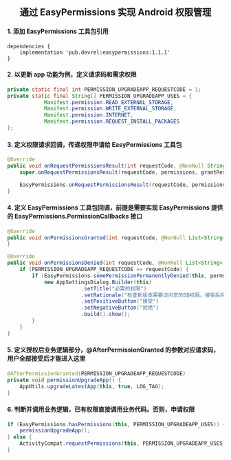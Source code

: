 
## <center>通过 EasyPermissions 实现 Android 权限管理</center>

#### 1. 添加 EasyPermissions 工具包引用

```
dependencies {
    implementation 'pub.devrel:easypermissions:1.1.1'
}
```

#### 2. 以更新 app 功能为例，定义请求码和需求权限

```java
private static final int PERMISSION_UPGRADEAPP_REQUESTCODE = 1;
private static final String[] PERMISSION_UPGRADEAPP_USES = {
            Manifest.permission.READ_EXTERNAL_STORAGE, 
            Manifest.permission.WRITE_EXTERNAL_STORAGE, 
            Manifest.permission.INTERNET, 
            Manifest.permission.REQUEST_INSTALL_PACKAGES
};
```

#### 3. 定义权限请求回调，传递权限申请给 EasyPermissions 工具包

```java
@Override
public void onRequestPermissionsResult(int requestCode, @NonNull String[] permissions, @NonNull int[] grantResults) {
    super.onRequestPermissionsResult(requestCode, permissions, grantResults);

    EasyPermissions.onRequestPermissionsResult(requestCode, permissions, grantResults, this);
}
```

#### 4. 定义 EasyPermissions 工具包回调，前提是需要实现 EasyPermissions 提供的 EasyPermissions.PermissionCallbacks 接口

```java
@Override
public void onPermissionsGranted(int requestCode, @NonNull List<String> perms) {
}

@Override
public void onPermissionsDenied(int requestCode, @NonNull List<String> perms) {
    if (PERMISSION_UPGRADEAPP_REQUESTCODE == requestCode) {
        if (EasyPermissions.somePermissionPermanentlyDenied(this, perms)) {
            new AppSettingsDialog.Builder(this)
                        .setTitle("必需的权限")
                        .setRationale("检查新版本需要访问您的SD权限。接受后将进入系统设置，请修改SD权限为可用。")
                        .setPositiveButton("接受")
                        .setNegativeButton("拒绝")
                        .build().show();
        }
    }
}
```

#### 5. 定义授权后业务逻辑部分，@AfterPermissionGranted 的参数对应请求码，用户全部接受后才能进入这里

```java
@AfterPermissionGranted(PERMISSION_UPGRADEAPP_REQUESTCODE)
private void permissionUpgradeApp() {
    AppUtils.upgradeLatestApp(this, true, LOG_TAG);
}
```

#### 6. 判断并调用业务逻辑，已有权限直接调用业务代码。否则，申请权限

```java
if (EasyPermissions.hasPermissions(this, PERMISSION_UPGRADEAPP_USES)) {
    permissionUpgradeApp();
} else {
    ActivityCompat.requestPermissions(this, PERMISSION_UPGRADEAPP_USES, PERMISSION_UPGRADEAPP_REQUESTCODE);
}
```

